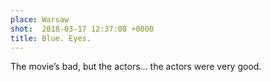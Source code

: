 ```yaml
---
place: Warsaw
shot:  2018-03-17 12:37:08 +0000
title: Blue. Eyes.
---
```


The movie’s bad, but the actors… the actors were very good.
